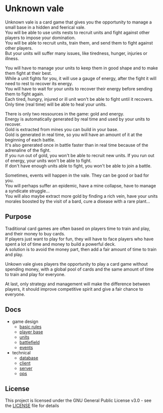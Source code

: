# Unknown vale

Unknown vale is a card game that gives you the opportunity to manage a small base in a hidden and feerical vale.<br>
You will be able to use units nests to recruit units and fight against other players to impose your domination.<br>
You will be able to recruit units, train them, and send them to fight against other players.<br>
But your units will suffer many issues, like tiredness, hunger, injuries or illness.<br>

You will have to manage your units to keep them in good shape and to make them fight at their best.<br>
While a unit fights for you, it will use a gauge of energy, after the fight it will need to rest to recover its energy.<br>
You will have to wait for your units to recover their energy before sending them to fight again.<br>
Each tired, hungry, injured or ill unit won't be able to fight until it recovers. Only time (real time) will be able to heal your units.<br>

There is only two ressources in the game: gold and energy.<br>
Energy is automatically generated by real time and used by your units to recover.<br>
Gold is extracted from mines you can build in your base.<br>
Gold is generated in real time, so you will have an amount of it at the beginning of each battle.<br>
It's also generated once in battle faster than in real time because of the adrenaline of the fight.<br>
If you run out of gold, you won't be able to recruit new units. If you run out of energy, your units won't be able to fight.<br>
If don't have enough units able to fight, you won't be able to join a battle.<br>

Sometimes, events will happen in the vale. They can be good or bad for you.<br>
You will perhaps suffer an epidemic, have a mine collapse, have to manage a syndicate struggle...<br>
You will also maybe extract more gold by finding a rich vein, have your units morales boosted by the visit of a bard, cure a disease with a rare plant...<br>

## Purpose

Traditional card games are often based on players time to train and play, and their money to buy cards.<br>
If players just want to play for fun, they will have to face players who have spent a lot of time and money to build a powerful deck.<br>
A solution is to avoid the money part, then add a fair amount of time to train and play.<br>

Unkown vale gives players the opportunity to play a card game without spending money, with a global pool of cards and the same amount of time to train and play for everyone.<br>

At last, only strategy and management will make the difference between players, it should improve competitive spirit and give a fair chance to everyone.<br>

## Docs

- game design
  - [basic rules](docs/game_design/basic_rules.md)
  - [player base](docs/game_design/player_base.md)
  - [units](docs/game_design/units.md)
  - [battlefield](docs/game_design/battlefield.md)
  - [events](docs/game_design/events.md)
- technical
  - [database](docs/tech/database.md)
  - [client](docs/tech/client.md)
  - [server](docs/tech/server.md)
  - [ops](docs/tech/ops.md)

## License

This project is licensed under the GNU General Public License v3.0 - see the [LICENSE](LICENSE) file for details
